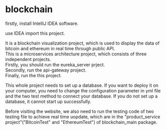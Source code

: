 # blockchain
firstly, install IntelliJ IDEA software.<br>

use  IDEA import this project.<br>

It is a blockchain visualization project, which is used to display the data of bitcoin and ethereum in real time through public API.<br>
This is a microservices architecture project, which consists of three independent projects.<br>
Firstly, you should run the eureka_server prject.<br>
Secondly, run the api-gateway project.<br>
Finally, run the this project.<br>

This whole project needs to set up a database. If you want to deploy it on your computer, you need to change the configuration parameter in yml file and the two test method to connect your database. If you do not set up a database, it cannot start up successfully.

Before visiting the website, we also need to run the testing code of two testing file to achieve real time uopdate, which are in the "product_service project"("BitcoinTest" and "EthereumTest") of blockchain_main package.<br>
